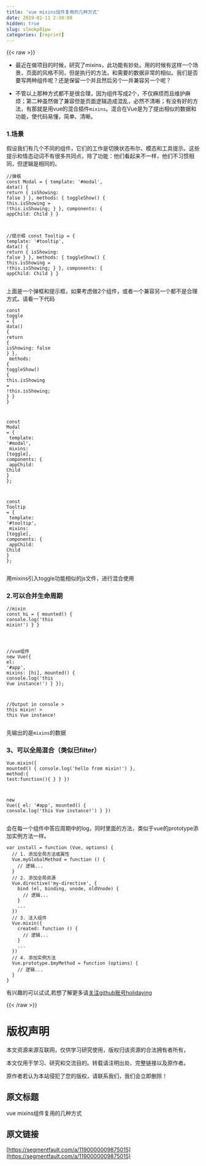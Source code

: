 ```yaml
---
title: 'vue mixins组件复用的几种方式' 
date: 2019-01-11 2:30:08
hidden: true
slug: slmokp01pw
categories: [reprint]
---
```


{{< raw >}}

                    
<ul>
<li><p>最近在做项目的时候，研究了mixins，此功能有妙处。用的时候有这样一个场景，页面的风格不同，但是执行的方法，和需要的数据非常的相似。我们是否要写两种组件呢？还是保留一个并且然后另个一并兼容另一个呢？</p></li>
<li><p>不管以上那种方式都不是很合理，因为组件写成2个，不仅麻烦而且维护麻烦；第二种虽然做了兼容但是页面逻辑造成混乱，必然不清晰；有没有好的方法，有那就是用vue的混合插件<code>mixins</code>。混合在Vue是为了提出相似的数据和功能，使代码易懂，简单、清晰。</p></li>
</ul>
<h3 id="articleHeader0">1.场景</h3>
<p>假设我们有几个不同的组件，它们的工作是切换状态布尔、模态和工具提示。这些提示和情态动词不有很多共同点，除了功能：他们看起来不一样，他们不习惯相同，但逻辑是相同的。</p>
<div class="widget-codetool" style="display:none;">
      <div class="widget-codetool--inner">
      <span class="selectCode code-tool" data-toggle="tooltip" data-placement="top" title="" data-original-title="全选"></span>
      <span type="button" class="copyCode code-tool" data-toggle="tooltip" data-placement="top" data-clipboard-text="//弹框
const Modal = {
  template: '#modal',
  data() {
    return {
      isShowing: false
    }
  },
  methods: {
    toggleShow() {
      this.isShowing = !this.isShowing;
    }
  },
  components: {
    appChild: Child
  }
}

//提示框
const Tooltip = {
  template: '#tooltip',
  data() {
    return {
      isShowing: false
    }
  },
  methods: {
    toggleShow() {
      this.isShowing = !this.isShowing;
    }
  },
  components: {
    appChild: Child
  }
}" title="" data-original-title="复制"></span>
      <span type="button" class="saveToNote code-tool" data-toggle="tooltip" data-placement="top" title="" data-original-title="放进笔记"></span>
      </div>
      </div><pre class="hljs kotlin"><code><span class="hljs-comment">//弹框</span>
const Modal = {
  template: <span class="hljs-string">'#modal'</span>,
  <span class="hljs-keyword">data</span>() {
    <span class="hljs-keyword">return</span> {
      isShowing: <span class="hljs-literal">false</span>
    }
  },
  methods: {
    toggleShow() {
      <span class="hljs-keyword">this</span>.isShowing = !<span class="hljs-keyword">this</span>.isShowing;
    }
  },
  components: {
    appChild: Child
  }
}

<span class="hljs-comment">//提示框</span>
const Tooltip = {
  template: <span class="hljs-string">'#tooltip'</span>,
  <span class="hljs-keyword">data</span>() {
    <span class="hljs-keyword">return</span> {
      isShowing: <span class="hljs-literal">false</span>
    }
  },
  methods: {
    toggleShow() {
      <span class="hljs-keyword">this</span>.isShowing = !<span class="hljs-keyword">this</span>.isShowing;
    }
  },
  components: {
    appChild: Child
  }
}</code></pre>
<p>上面是一个弹框和提示框，如果考虑做2个组件，或者一个兼容另一个都不是合理方式。请看一下代码</p>
<div class="widget-codetool" style="display:none;">
      <div class="widget-codetool--inner">
      <span class="selectCode code-tool" data-toggle="tooltip" data-placement="top" title="" data-original-title="全选"></span>
      <span type="button" class="copyCode code-tool" data-toggle="tooltip" data-placement="top" data-clipboard-text="const toggle = {
  data() {
    return {
      isShowing: false
    }
  },
  methods: {
    toggleShow() {
      this.isShowing = !this.isShowing;
    }
  }
}

const Modal = {
  template: '#modal',
  mixins: [toggle],
  components: {
    appChild: Child
  }
};

const Tooltip = {
  template: '#tooltip',
  mixins: [toggle],
  components: {
    appChild: Child
  }
};" title="" data-original-title="复制"></span>
      <span type="button" class="saveToNote code-tool" data-toggle="tooltip" data-placement="top" title="" data-original-title="放进笔记"></span>
      </div>
      </div><pre class="hljs yaml"><code><span class="hljs-string">const</span> <span class="hljs-string">toggle</span> <span class="hljs-string">=</span> <span class="hljs-string">{</span>
  <span class="hljs-string">data()</span> <span class="hljs-string">{</span>
    <span class="hljs-string">return</span> <span class="hljs-string">{</span>
<span class="hljs-attr">      isShowing:</span> <span class="hljs-literal">false</span>
    <span class="hljs-string">}</span>
  <span class="hljs-string">},</span>
<span class="hljs-attr">  methods:</span> <span class="hljs-string">{</span>
    <span class="hljs-string">toggleShow()</span> <span class="hljs-string">{</span>
      <span class="hljs-string">this.isShowing</span> <span class="hljs-string">=</span> <span class="hljs-string">!this.isShowing;</span>
    <span class="hljs-string">}</span>
  <span class="hljs-string">}</span>
<span class="hljs-string">}</span>

<span class="hljs-string">const</span> <span class="hljs-string">Modal</span> <span class="hljs-string">=</span> <span class="hljs-string">{</span>
<span class="hljs-attr">  template:</span> <span class="hljs-string">'#modal'</span><span class="hljs-string">,</span>
<span class="hljs-attr">  mixins:</span> <span class="hljs-string">[toggle],</span>
<span class="hljs-attr">  components:</span> <span class="hljs-string">{</span>
<span class="hljs-attr">    appChild:</span> <span class="hljs-string">Child</span>
  <span class="hljs-string">}</span>
<span class="hljs-string">};</span>

<span class="hljs-string">const</span> <span class="hljs-string">Tooltip</span> <span class="hljs-string">=</span> <span class="hljs-string">{</span>
<span class="hljs-attr">  template:</span> <span class="hljs-string">'#tooltip'</span><span class="hljs-string">,</span>
<span class="hljs-attr">  mixins:</span> <span class="hljs-string">[toggle],</span>
<span class="hljs-attr">  components:</span> <span class="hljs-string">{</span>
<span class="hljs-attr">    appChild:</span> <span class="hljs-string">Child</span>
  <span class="hljs-string">}</span>
<span class="hljs-string">};</span></code></pre>
<p>用mixins引入toggle功能相似的js文件，进行混合使用</p>
<h3 id="articleHeader1">2.可以合并生命周期</h3>
<div class="widget-codetool" style="display:none;">
      <div class="widget-codetool--inner">
      <span class="selectCode code-tool" data-toggle="tooltip" data-placement="top" title="" data-original-title="全选"></span>
      <span type="button" class="copyCode code-tool" data-toggle="tooltip" data-placement="top" data-clipboard-text="//mixin
const hi = {
  mounted() {
    console.log('this mixin!')
  }
}

//vue组件
new Vue({
  el: '#app',
  mixins: [hi],
  mounted() {
    console.log('this Vue instance!')
  }
});

//Output in console
> this  mixin!
> this Vue instance!" title="" data-original-title="复制"></span>
      <span type="button" class="saveToNote code-tool" data-toggle="tooltip" data-placement="top" title="" data-original-title="放进笔记"></span>
      </div>
      </div><pre class="hljs javascript"><code><span class="hljs-comment">//mixin</span>
<span class="hljs-keyword">const</span> hi = {
  mounted() {
    <span class="hljs-built_in">console</span>.log(<span class="hljs-string">'this mixin!'</span>)
  }
}

<span class="hljs-comment">//vue组件</span>
<span class="hljs-keyword">new</span> Vue({
  <span class="hljs-attr">el</span>: <span class="hljs-string">'#app'</span>,
  <span class="hljs-attr">mixins</span>: [hi],
  mounted() {
    <span class="hljs-built_in">console</span>.log(<span class="hljs-string">'this Vue instance!'</span>)
  }
});

<span class="hljs-comment">//Output in console</span>
&gt; <span class="hljs-keyword">this</span>  mixin!
&gt; <span class="hljs-keyword">this</span> Vue instance!</code></pre>
<p>先输出的是<code>mixins</code>的数据</p>
<h3 id="articleHeader2">3、可以全局混合（类似已filter）</h3>
<div class="widget-codetool" style="display:none;">
      <div class="widget-codetool--inner">
      <span class="selectCode code-tool" data-toggle="tooltip" data-placement="top" title="" data-original-title="全选"></span>
      <span type="button" class="copyCode code-tool" data-toggle="tooltip" data-placement="top" data-clipboard-text="Vue.mixin({
  mounted() {
    console.log('hello from mixin!')
  },
  method:{
     test:function(){
     }
    }
})

new Vue({
  el: '#app',
  mounted() {
    console.log('this Vue instance!')
  }
})" title="" data-original-title="复制"></span>
      <span type="button" class="saveToNote code-tool" data-toggle="tooltip" data-placement="top" title="" data-original-title="放进笔记"></span>
      </div>
      </div><pre class="hljs oxygene"><code>Vue.mixin(<span class="hljs-comment">{
  mounted() {
    console.log('hello from mixin!')
  }</span>,
  <span class="hljs-function"><span class="hljs-keyword">method</span>:</span><span class="hljs-comment">{
     test:function(){
     }</span>
    }
})

<span class="hljs-keyword">new</span> Vue(<span class="hljs-comment">{
  el: '#app',
  mounted() {
    console.log('this Vue instance!')
  }</span>
})</code></pre>
<p>会在每一个组件中答应周期中的log，同时里面的方法，类似于vue的prototype添加实例方法一样。</p>
<div class="widget-codetool" style="display:none;">
      <div class="widget-codetool--inner">
      <span class="selectCode code-tool" data-toggle="tooltip" data-placement="top" title="" data-original-title="全选"></span>
      <span type="button" class="copyCode code-tool" data-toggle="tooltip" data-placement="top" data-clipboard-text="var install = function (Vue, options) {
  // 1. 添加全局方法或属性
  Vue.myGlobalMethod = function () {
    // 逻辑...
  }
  // 2. 添加全局资源
  Vue.directive('my-directive', {
    bind (el, binding, vnode, oldVnode) {
      // 逻辑...
    }
    ...
  })
  // 3. 注入组件
  Vue.mixin({
    created: function () {
      // 逻辑...
    }
    ...
  })
  // 4. 添加实例方法
  Vue.prototype.$myMethod = function (options) {
    // 逻辑...
  }
}" title="" data-original-title="复制"></span>
      <span type="button" class="saveToNote code-tool" data-toggle="tooltip" data-placement="top" title="" data-original-title="放进笔记"></span>
      </div>
      </div><pre class="hljs php"><code><span class="hljs-keyword">var</span> install = <span class="hljs-function"><span class="hljs-keyword">function</span> <span class="hljs-params">(Vue, options)</span> </span>{
  <span class="hljs-comment">// 1. 添加全局方法或属性</span>
  Vue.myGlobalMethod = <span class="hljs-function"><span class="hljs-keyword">function</span> <span class="hljs-params">()</span> </span>{
    <span class="hljs-comment">// 逻辑...</span>
  }
  <span class="hljs-comment">// 2. 添加全局资源</span>
  Vue.directive(<span class="hljs-string">'my-directive'</span>, {
    bind (el, binding, vnode, oldVnode) {
      <span class="hljs-comment">// 逻辑...</span>
    }
    ...
  })
  <span class="hljs-comment">// 3. 注入组件</span>
  Vue.mixin({
    created: <span class="hljs-function"><span class="hljs-keyword">function</span> <span class="hljs-params">()</span> </span>{
      <span class="hljs-comment">// 逻辑...</span>
    }
    ...
  })
  <span class="hljs-comment">// 4. 添加实例方法</span>
  Vue.prototype.$myMethod = <span class="hljs-function"><span class="hljs-keyword">function</span> <span class="hljs-params">(options)</span> </span>{
    <span class="hljs-comment">// 逻辑...</span>
  }
}</code></pre>
<p>有兴趣的可以试试,若想了解更多请<a href="https://github.com/holidaying" rel="nofollow noreferrer" target="_blank">关注github账号holidaying</a></p>

                
{{< /raw >}}

# 版权声明
本文资源来源互联网，仅供学习研究使用，版权归该资源的合法拥有者所有，

本文仅用于学习、研究和交流目的。转载请注明出处、完整链接以及原作者。

原作者若认为本站侵犯了您的版权，请联系我们，我们会立即删除！

## 原文标题
vue mixins组件复用的几种方式

## 原文链接
[https://segmentfault.com/a/1190000009875015](https://segmentfault.com/a/1190000009875015)

